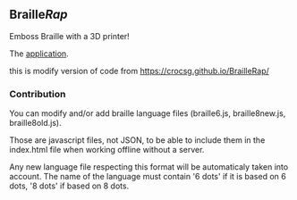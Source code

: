 ## Braille*Rap*

Emboss Braille with a 3D printer!

The [application](https://avinashpudale.github.io/devnagariBraille/).

this is modify version of code from https://crocsg.github.io/BrailleRap/
### Contribution

You can modify and/or add braille language files (braille6.js, braille8new.js, braille8old.js).

Those are javascript files, not JSON, to be able to include them in the index.html file when working offline without a server.

Any new language file respecting this format will be automaticaly taken into account. The name of the language must contain '6 dots' if it is based on 6 dots, '8 dots' if based on 8 dots.

